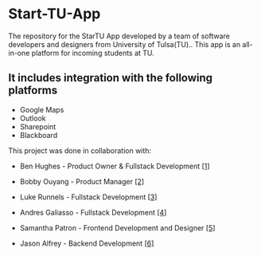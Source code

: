 # Start-TU-App
The repository for the StarTU App developed by a team of software developers and designers from University of Tulsa(TU)..
This app is an all-in-one platform for incoming students at TU.

## It includes integration with the following platforms
  - Google Maps
  - Outlook
  - Sharepoint
  - Blackboard
  
This project was done in collaboration with:
   - Ben Hughes - Product Owner & Fullstack Development [[1]](https://www.linkedin.com/in/benjamin-hughes-5809b1168/)
   
   - Bobby Ouyang - Product Manager [[2]](https://www.linkedin.com/in/kangjie-ouyang-a42610196/)
    
   - Luke Runnels - Fullstack Development [[3]](https://www.linkedin.com/in/luke-runnels-t9482/)
   
   - Andres Galiasso - Fullstack Development [[4]](https://www.linkedin.com/in/andres-galiasso-b64a111a4/)

   - Samantha Patron - Frontend Development and Designer [[5]](https://www.linkedin.com/in/samantha-parton-49996024b/)

   - Jason Alfrey - Backend Development [[6]](https://www.linkedin.com/in/jason-alfrey-3066a61b8/)
  
